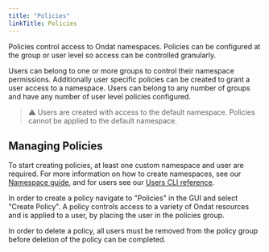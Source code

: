 ```yaml
---
title: "Policies"
linkTitle: Policies
---
```


Policies control access to Ondat namespaces. Policies can be
configured at the group or user level so access can be controlled granularly.

Users can belong to one or more groups to control their namespace permissions.
Additionally user specific policies can be created to grant a user access to a
namespace. Users can belong to any number of groups and have any number of
user level policies configured.

> ⚠️ Users are created with access to the default namespace. Policies cannot
be applied to the default namespace.

## Managing Policies

To start creating policies, at least one custom namespace and user are
required. For more information on how to create namespaces, see our
[Namespace guide](/docs/operations/namespaces), and for users see
our [Users CLI reference](/docs/reference/cli/create).

In order to create a policy navigate to "Policies" in the GUI and select
"Create Policy". A policy controls access to a variety of Ondat resources
and is applied to a user, by placing the user in the policies group.

In order to delete a policy, all users must be removed from the policy group
before deletion of the policy can be completed.
